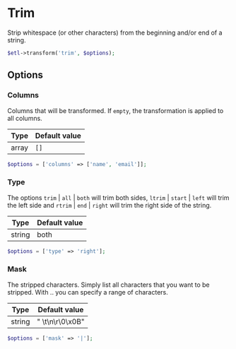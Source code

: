 # Trim

Strip whitespace (or other characters) from the beginning and/or end of a string.

```php
$etl->transform('trim', $options);
```


## Options

### Columns
Columns that will be transformed. If `empty`, the transformation is applied to all columns.

| Type | Default value |
|----- | ------------- |
| array | `[]` |

```php
$options = ['columns' => ['name', 'email']];
```

### Type
The options `trim` &#124; `all` &#124; `both` will trim both sides, `ltrim` &#124; `start` &#124; `left` will trim the left side and `rtrim` &#124; `end` &#124; `right` will trim the right side of the string.

| Type | Default value |
|----- | ------------- |
| string | both |

```php
$options = ['type' => 'right'];
```

### Mask
The stripped characters. Simply list all characters that you want to be stripped. With .. you can specify a range of characters.

| Type | Default value |
|----- | ------------- |
| string | "&nbsp;\t\n\r\0\x0B" |

```php
$options = ['mask' => '|'];
```
